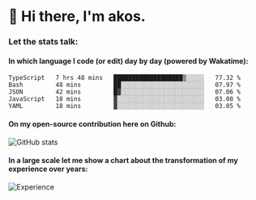 # 👋 Hi there, I'm akos. 


### Let the stats talk:


#### In which language I code (or edit) day by day (powered by Wakatime): 

<!--START_SECTION:waka-->
```text
TypeScript   7 hrs 48 mins   ███████████████████▒░░░░░   77.32 % 
Bash         48 mins         ██░░░░░░░░░░░░░░░░░░░░░░░   07.97 % 
JSON         42 mins         █▓░░░░░░░░░░░░░░░░░░░░░░░   07.06 % 
JavaScript   18 mins         ▓░░░░░░░░░░░░░░░░░░░░░░░░   03.08 % 
YAML         18 mins         ▓░░░░░░░░░░░░░░░░░░░░░░░░   03.05 % 
```
<!--END_SECTION:waka-->

#### On my open-source contribution here on Github:
 
![GitHub stats](https://github-readme-stats.vercel.app/api?username=akosbalasko)

#### In a large scale let me show a chart about the transformation of my experience over years:   

![Experience](https://cr-skills-chart-widget.azurewebsites.net/api/api?username=akosbalasko)
